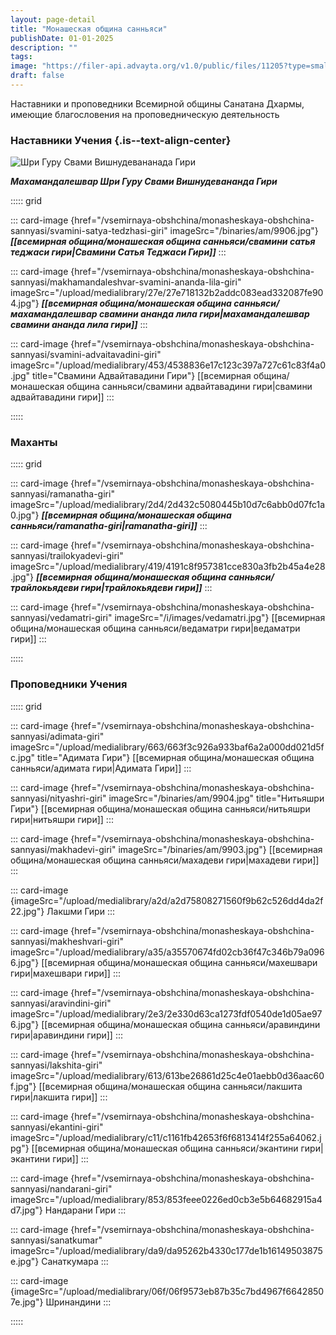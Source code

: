 ```yaml
---
layout: page-detail
title: "Монашеская община санньяси"
publishDate: 01-01-2025
description: ""
tags:
image: "https://filer-api.advayta.org/v1.0/public/files/11205?type=small"
draft: false
---
```


Наставники и проповедники Всемирной общины Санатана Дхармы, имеющие благословения на проповедническую деятельность  
  
  
### Наставники Учения {.is--text-align-center}

  
![Шри Гуру Свами Вишнудевананада Гири](https://filer-api.advayta.org/v1.0/public/files/11205?type=medium "Шри Гуру Свами Вишнудевананада Гири")  

**_Махамандалешвар Шри Гуру Свами Вишнудевананда Гири_** 

::::: grid


::: card-image {href="/vsemirnaya-obshchina/monasheskaya-obshchina-sannyasi/svamini-satya-tedzhasi-giri" imageSrc="/binaries/am/9906.jpg"}
_**[[всемирная община/монашеская община санньяси/свамини сатья теджаси гири|Свамини Сатья Теджаси Гири]]**_ 
:::

::: card-image {href="/vsemirnaya-obshchina/monasheskaya-obshchina-sannyasi/makhamandaleshvar-svamini-ananda-lila-giri" imageSrc="/upload/medialibrary/27e/27e718132b2addc083ead332087fe904.jpg"}
_**[[всемирная община/монашеская община санньяси/махамандалешвар свамини ананда лила гири|махамандалешвар свамини ананда лила гири]]**_
:::

::: card-image {href="/vsemirnaya-obshchina/monasheskaya-obshchina-sannyasi/svamini-advaitavadini-giri" imageSrc="/upload/medialibrary/453/4538836e17c123c397a727c61c83f4a0.jpg" title="Свамини Адвайтавадини Гири"}
[[всемирная община/монашеская община санньяси/свамини адвайтавадини гири|свамини адвайтавадини гири]]
:::

:::::

### Маханты  

::::: grid

::: card-image {href="/vsemirnaya-obshchina/monasheskaya-obshchina-sannyasi/ramanatha-giri" imageSrc="/upload/medialibrary/2d4/2d432c5080445b10d7c6abb0d07fc1a0.jpg"}
_**[[всемирная община/монашеская община санньяси/ramanatha-giri|ramanatha-giri]]**_
:::

::: card-image {href="/vsemirnaya-obshchina/monasheskaya-obshchina-sannyasi/trailokyadevi-giri" imageSrc="/upload/medialibrary/419/4191c8f957381cce830a3fb2b45a4e28.jpg"}
_**[[всемирная община/монашеская община санньяси/трайлокьядеви гири|трайлокьядеви гири]]**_
:::

::: card-image {href="/vsemirnaya-obshchina/monasheskaya-obshchina-sannyasi/vedamatri-giri" imageSrc="/i/images/vedamatri.jpg"}
[[всемирная община/монашеская община санньяси/ведаматри гири|ведаматри гири]]
:::

:::::

  
### Проповедники Учения      


::::: grid

::: card-image {href="/vsemirnaya-obshchina/monasheskaya-obshchina-sannyasi/adimata-giri" imageSrc="/upload/medialibrary/663/663f3c926a933baf6a2a000dd021d5fc.jpg" title="Адимата Гири"}
[[всемирная община/монашеская община санньяси/адимата гири|Адимата Гири]]
:::

::: card-image {href="/vsemirnaya-obshchina/monasheskaya-obshchina-sannyasi/nityashri-giri" imageSrc="/binaries/am/9904.jpg" title="Нитьяшри Гири"}
[[всемирная община/монашеская община санньяси/нитьяшри гири|нитьяшри гири]]
:::

::: card-image {href="/vsemirnaya-obshchina/monasheskaya-obshchina-sannyasi/makhadevi-giri" imageSrc="/binaries/am/9903.jpg"}
[[всемирная община/монашеская община санньяси/махадеви гири|махадеви гири]]
:::

::: card-image {imageSrc="/upload/medialibrary/a2d/a2d75808271560f9b62c526dd4da2f22.jpg"}
Лакшми Гири
:::

::: card-image {href="/vsemirnaya-obshchina/monasheskaya-obshchina-sannyasi/makheshvari-giri" imageSrc="/upload/medialibrary/a35/a35570674fd02cb36f47c346b79a0966.jpg"}
[[всемирная община/монашеская община санньяси/махешвари гири|махешвари гири]]
:::

::: card-image {href="/vsemirnaya-obshchina/monasheskaya-obshchina-sannyasi/aravindini-giri" imageSrc="/upload/medialibrary/2e3/2e330d63ca1273fdf0540de1d05ae976.jpg"}
[[всемирная община/монашеская община санньяси/аравиндини гири|аравиндини гири]]
:::

::: card-image {href="/vsemirnaya-obshchina/monasheskaya-obshchina-sannyasi/lakshita-giri" imageSrc="/upload/medialibrary/613/613be26861d25c4e01aebb0d36aac60f.jpg"}
[[всемирная община/монашеская община санньяси/лакшита гири|лакшита гири]]
:::

::: card-image {href="/vsemirnaya-obshchina/monasheskaya-obshchina-sannyasi/ekantini-giri" imageSrc="/upload/medialibrary/c11/c1161fb42653f6f6813414f255a64062.jpg"}
[[всемирная община/монашеская община санньяси/экантини гири|экантини гири]]
:::

::: card-image {href="/vsemirnaya-obshchina/monasheskaya-obshchina-sannyasi/nandarani-giri" imageSrc="/upload/medialibrary/853/853feee0226ed0cb3e5b64682915a4d7.jpg"}
Нандарани Гири
:::

::: card-image {href="/vsemirnaya-obshchina/monasheskaya-obshchina-sannyasi/sanatkumar" imageSrc="/upload/medialibrary/da9/da95262b4330c177de1b16149503875e.jpg"}
Санаткумара
:::

::: card-image {imageSrc="/upload/medialibrary/06f/06f9573eb87b35c7bd4967f66428507e.jpg"}
Шринандини
:::

:::::

